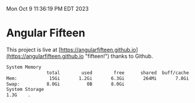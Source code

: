 Mon Oct  9 11:36:19 PM EDT 2023

# Angular Fifteen


This project is live at [https://angularfifteen.github.io](https://angularfifteen.github.io "fifteen!") thanks to Github.

```bash
System Memory
               total        used        free      shared  buff/cache   available
Mem:            15Gi       1.2Gi       6.3Gi       264Mi       7.8Gi        13Gi
Swap:          8.0Gi          0B       8.0Gi
System Storage
1.3G	.
